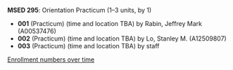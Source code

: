 **MSED 295**: Orientation Practicum (1–3 units, by 1)

- **001** (Practicum) (time and location TBA) by Rabin, Jeffrey Mark (A00537476)
- **002** (Practicum) (time and location TBA) by Lo, Stanley M. (A12509807)
- **003** (Practicum) (time and location TBA) by staff

[Enrollment numbers over time](./MSED295.tsv)
